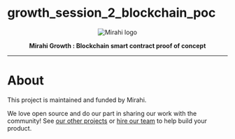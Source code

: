 # growth_session_2_blockchain_poc
<p align="center">
  <img alt="Mirahi logo" src="https://mirahi-io.cdn.prismic.io/mirahi-io/de4ade0d-c912-423c-8a62-1d818fe8c59e_Logo.svg" />
</p>

<p align="center">
    <strong>Mirahi Growth : Blockchain smart contract proof of concept</strong>
</p>

---


# About


This project is maintained and funded by Mirahi.

We love open source and do our part in sharing our work with the community!
See [our other projects][community] or [hire our team][hire] to help build your product.

[community]: https://github.com/mirahi-io
[hire]: https://mirahi.io